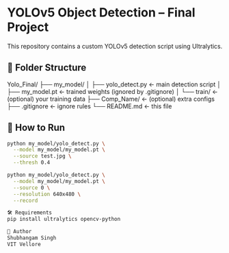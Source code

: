 # YOLOv5 Object Detection – Final Project

This repository contains a custom YOLOv5 detection script using Ultralytics.

## 📂 Folder Structure

Yolo_Final/
├── my_model/
│   ├── yolo_detect.py    ← main detection script
│   ├── my_model.pt       ← trained weights (ignored by .gitignore)
│   └── train/            ← (optional) your training data
├── Comp_Name/            ← (optional) extra configs
├── .gitignore            ← ignore rules
└── README.md             ← this file

## 🚀 How to Run

```bash
python my_model/yolo_detect.py \
  --model my_model/my_model.pt \
  --source test.jpg \
  --thresh 0.4

python my_model/yolo_detect.py \
  --model my_model/my_model.pt \
  --source 0 \
  --resolution 640x480 \
  --record

🛠 Requirements
pip install ultralytics opencv-python

👤 Author
Shubhangam Singh
VIT Vellore